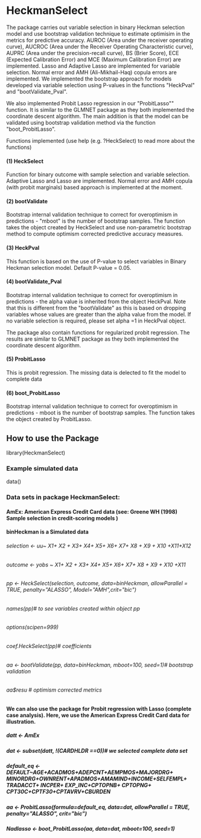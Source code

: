 # HeckmanSelect

The package carries out variable selection in binary Heckman selection model and use bootstrap validation technique to estimate optimisim in the metrics for predictive accuracy. AUROC (Area under the receiver operating curve), 
AUCROC (Area under the Receiver Operating Characteristic curve), AUPRC (Area under the precision-recall curve), BS (Brier Score), ECE (Expected Calibration Error) and MCE (Maximum Calibration Error) are implemented.
Lasso and Adaptive Lasso are implemented for variable selection. Normal error and AMH (Ali-Mikhail-Haq) copula errors are implemented. We implemented the 
bootstrap approach for models developed via variable selection using P-values in the functions "HeckPval" and "bootValidate_Pval".

We also implemented Probit Lasso regression in our "ProbitLasso"" function. It is similar to the GLMNET package as they both implemented the coordinate descent
algorithm. The main addition is that the model can be validated using bootstrap validation method via the function "boot_ProbitLasso".

Functions implemented (use help (e.g. ?HeckSelect) to read more about the functions)
#### (1) HeckSelect 
  Function for binary outcome with sample selection and variable selection. Adaptive Lasso and Lasso are implemented. Normal error and AMH copula (with probit marginals)     based approach is implemented at the moment.
 
#### (2) bootValidate
  Bootstrap internal validation technique to correct for overoptimism in predictions - "mboot" is the number of bootstrap samples. The function takes the object created by
  HeckSelect and use non-parametric bootstrap method to compute optimism corrected predictive accuracy measures.
 
#### (3) HeckPval
  This function is based on the use of P-value to select variables in Binary Heckman selection model. Default P-value = 0.05. 
  
#### (4) bootValidate_Pval
  Bootstrap internal validation technique to correct for overoptimism in predictions - the alpha value is inherited from the object HeckPval.
  Note that this is different from the "bootValidate" as this is based on dropping variables whose values are greater than the alpha value from the model. If no variable
  selection is required, please set alpha =1 in HeckPval object.
  

The package also contain functions for regularized probit regression. The results are similar to GLMNET package as they both implemented the coordinate descent algorithm.

#### (5) ProbitLasso
  This is probit regression. The missing data is delected to fit the model to complete data
    
#### (6) boot_ProbitLasso
  Bootstrap internal validation technique to correct for overoptimism in predictions - mboot is the number of bootstrap samples. The function takes the object created by 
  ProbitLasso.
    
## How to use the Package
 library(HeckmanSelect)
### Example simulated data
data()
### Data sets in package HeckmanSelect:
#### AmEx: American Express Credit Card data (see: Greene WH (1998) Sample selection in credit-scoring models )
#### binHeckman is a Simulated data



###### selection <- uu~ X1+ X2 + X3+ X4+ X5+ X6+ X7+ X8 + X9 + X10 +X11+X12
###### outcome <- yobs ~ X1+ X2 + X3+ X4+ X5+ X6+ X7+ X8 + X9 + X10 +X11

###### pp <- HeckSelect(selection, outcome, data=binHeckman, allowParallel = TRUE, penalty="ALASSO", Model="AMH",crit="bic")
###### names(pp)# to see variables created within object pp
###### options(scipen=999)
###### coef.HeckSelect(pp)# coefficients
###### aa <- bootValidate(pp, data=binHeckman, mboot=100, seed=1)# bootstrap validation
###### aa$resu # optimism corrected metrics



#### We can also use the package for Probit regression with Lasso (complete case analysis). Here, we use the American Express Credit Card data for illustration.

##### datt <- AmEx
##### dat <- subset(datt,  !(CARDHLDR ==0))# we selected complete data set
##### default_eq <- DEFAULT~AGE+ACADMOS+ADEPCNT+AEMPMOS+MAJORDRG+ MINORDRG+OWNRENT+APADMOS+AMAMIND+INCOME+SELFEMPL+ TRADACCT+ INCPER+ EXP_INC+CPTOPNB+ CPTOPNG+ CPT30C+CPTF30+CPTAVRV+CBURDEN

##### aa <- ProbitLasso(formula=default_eq, data=dat, allowParallel = TRUE, penalty="ALASSO", crit="bic")
##### Nadlasso <- boot_ProbitLasso(aa, data=dat, mboot=100, seed=1)
